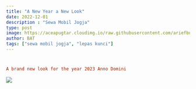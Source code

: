```yaml
---
title: "A New Year a New Look"
date: 2022-12-01
description : "Sewa Mobil Jogja"
type: post
image: https://aceapugtar.cloudimg.io/raw.githubusercontent.com/ariefbuddies/bening-out/master/uploads/panobening.jpg?h=300&radius=25&force_format=png&
author: BAT
tags: ["sewa mobil jogja", "lepas kunci"]
---
```

#
```toml
A brand new look for the year 2023 Anno Domini
```

![](https://aceapugtar.cloudimg.io/gigitbra.my.id/lips5.jpg")
